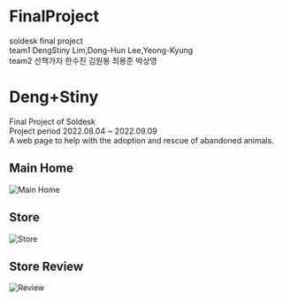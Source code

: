 # FinalProject
soldesk final project <br>
team1 DengStiny Lim,Dong-Hun Lee,Yeong-Kyung  <br>
team2 산책가자 한수진 김원봉 최용준 박상영 


# Deng+Stiny

Final Project of Soldesk <br>
Project period 2022.08.04 ~ 2022.09.09 <br>
A web page to help with the adoption and rescue of abandoned animals. <br>

## Main Home
![Main Home](https://user-images.githubusercontent.com/107028682/191168790-1dd734b4-da3b-4fae-9a72-da24a6d79b51.png)

## Store
![Store](https://user-images.githubusercontent.com/107028682/191169491-e6591a09-f241-452e-ab89-7acd196af797.png)

## Store Review
![Review](https://user-images.githubusercontent.com/107028682/191169496-bfb06c19-ee3e-4d8b-bae4-fa5e6b784b72.png)
